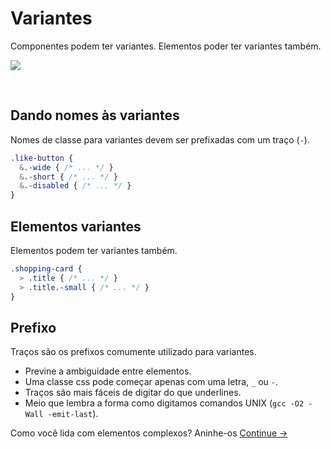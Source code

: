 # Variantes

Componentes podem ter variantes. Elementos poder ter variantes também.

![](images/component-modifiers.png)

<br>

## Dando nomes às variantes
Nomes de classe para variantes devem ser prefixadas com um traço (`-`).

  ```scss
  .like-button {
    &.-wide { /* ... */ }
    &.-short { /* ... */ }
    &.-disabled { /* ... */ }
  }
  ```

## Elementos variantes
Elementos podem ter variantes também.

  ```scss
  .shopping-card {
    > .title { /* ... */ }
    > .title.-small { /* ... */ }
  }
  ```

## Prefixo
Traços são os prefixos comumente utilizado para variantes.

  * Previne a ambiguidade entre elementos.
  * Uma classe css pode começar apenas com uma letra, `_` ou `-`.
  * Traços são mais fáceis de digitar do que underlines.
  * Meio que lembra a forma como digitamos comandos UNIX (`gcc -O2 -Wall -emit-last`).

Como você lida com elementos complexos? Aninhe-os 
[Continue →](nested-components.md)
<!-- {p:.pull-box} -->
